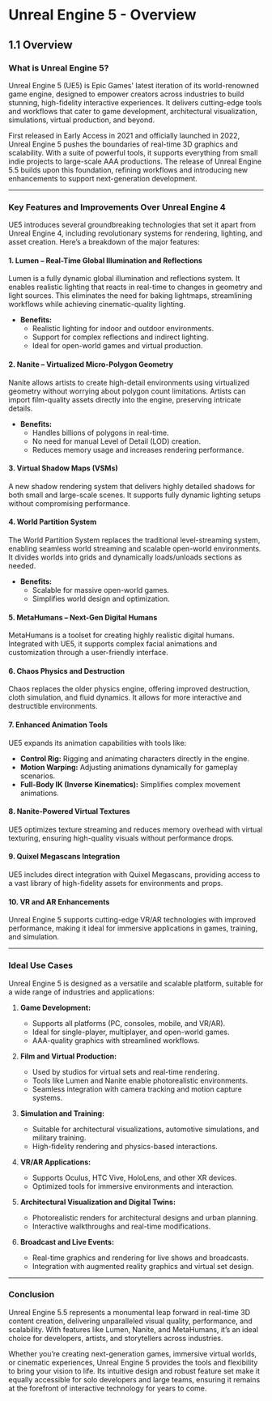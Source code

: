# Unreal Engine 5 - Overview

## 1.1 Overview

### What is Unreal Engine 5?
Unreal Engine 5 (UE5) is Epic Games' latest iteration of its world-renowned game engine, designed to empower creators across industries to build stunning, high-fidelity interactive experiences. It delivers cutting-edge tools and workflows that cater to game development, architectural visualization, simulations, virtual production, and beyond.

First released in Early Access in 2021 and officially launched in 2022, Unreal Engine 5 pushes the boundaries of real-time 3D graphics and scalability. With a suite of powerful tools, it supports everything from small indie projects to large-scale AAA productions. The release of Unreal Engine 5.5 builds upon this foundation, refining workflows and introducing new enhancements to support next-generation development.

---

### Key Features and Improvements Over Unreal Engine 4
UE5 introduces several groundbreaking technologies that set it apart from Unreal Engine 4, including revolutionary systems for rendering, lighting, and asset creation. Here’s a breakdown of the major features:

#### **1. Lumen – Real-Time Global Illumination and Reflections**
Lumen is a fully dynamic global illumination and reflections system. It enables realistic lighting that reacts in real-time to changes in geometry and light sources. This eliminates the need for baking lightmaps, streamlining workflows while achieving cinematic-quality lighting.

- **Benefits:**
  - Realistic lighting for indoor and outdoor environments.
  - Support for complex reflections and indirect lighting.
  - Ideal for open-world games and virtual production.

#### **2. Nanite – Virtualized Micro-Polygon Geometry**
Nanite allows artists to create high-detail environments using virtualized geometry without worrying about polygon count limitations. Artists can import film-quality assets directly into the engine, preserving intricate details.

- **Benefits:**
  - Handles billions of polygons in real-time.
  - No need for manual Level of Detail (LOD) creation.
  - Reduces memory usage and increases rendering performance.

#### **3. Virtual Shadow Maps (VSMs)**
A new shadow rendering system that delivers highly detailed shadows for both small and large-scale scenes. It supports fully dynamic lighting setups without compromising performance.

#### **4. World Partition System**
The World Partition System replaces the traditional level-streaming system, enabling seamless world streaming and scalable open-world environments. It divides worlds into grids and dynamically loads/unloads sections as needed.

- **Benefits:**
  - Scalable for massive open-world games.
  - Simplifies world design and optimization.

#### **5. MetaHumans – Next-Gen Digital Humans**
MetaHumans is a toolset for creating highly realistic digital humans. Integrated with UE5, it supports complex facial animations and customization through a user-friendly interface.

#### **6. Chaos Physics and Destruction**
Chaos replaces the older physics engine, offering improved destruction, cloth simulation, and fluid dynamics. It allows for more interactive and destructible environments.

#### **7. Enhanced Animation Tools**
UE5 expands its animation capabilities with tools like:
- **Control Rig:** Rigging and animating characters directly in the engine.
- **Motion Warping:** Adjusting animations dynamically for gameplay scenarios.
- **Full-Body IK (Inverse Kinematics):** Simplifies complex movement animations.

#### **8. Nanite-Powered Virtual Textures**
UE5 optimizes texture streaming and reduces memory overhead with virtual texturing, ensuring high-quality visuals without performance drops.

#### **9. Quixel Megascans Integration**
UE5 includes direct integration with Quixel Megascans, providing access to a vast library of high-fidelity assets for environments and props.

#### **10. VR and AR Enhancements**
Unreal Engine 5 supports cutting-edge VR/AR technologies with improved performance, making it ideal for immersive applications in games, training, and simulation.

---

### Ideal Use Cases
Unreal Engine 5 is designed as a versatile and scalable platform, suitable for a wide range of industries and applications:

1. **Game Development:**
   - Supports all platforms (PC, consoles, mobile, and VR/AR).
   - Ideal for single-player, multiplayer, and open-world games.
   - AAA-quality graphics with streamlined workflows.

2. **Film and Virtual Production:**
   - Used by studios for virtual sets and real-time rendering.
   - Tools like Lumen and Nanite enable photorealistic environments.
   - Seamless integration with camera tracking and motion capture systems.

3. **Simulation and Training:**
   - Suitable for architectural visualizations, automotive simulations, and military training.
   - High-fidelity rendering and physics-based interactions.

4. **VR/AR Applications:**
   - Supports Oculus, HTC Vive, HoloLens, and other XR devices.
   - Optimized tools for immersive environments and interaction.

5. **Architectural Visualization and Digital Twins:**
   - Photorealistic renders for architectural designs and urban planning.
   - Interactive walkthroughs and real-time modifications.

6. **Broadcast and Live Events:**
   - Real-time graphics and rendering for live shows and broadcasts.
   - Integration with augmented reality graphics and virtual set design.

---

### Conclusion
Unreal Engine 5.5 represents a monumental leap forward in real-time 3D content creation, delivering unparalleled visual quality, performance, and scalability. With features like Lumen, Nanite, and MetaHumans, it’s an ideal choice for developers, artists, and storytellers across industries.

Whether you’re creating next-generation games, immersive virtual worlds, or cinematic experiences, Unreal Engine 5 provides the tools and flexibility to bring your vision to life. Its intuitive design and robust feature set make it equally accessible for solo developers and large teams, ensuring it remains at the forefront of interactive technology for years to come.

